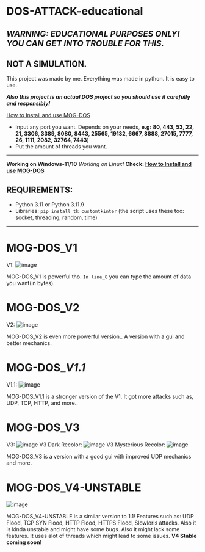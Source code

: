 # DOS-ATTACK-educational

## _WARNING: EDUCATIONAL PURPOSES ONLY! YOU CAN GET INTO TROUBLE FOR THIS._

## NOT A SIMULATION.

This project was made by me. Everything was made in python. It is easy to use.

_**Also this project is an actual DOS project so you should use it carefully and responsibly!**_


[How to Install and use MOG-DOS](https://github.com/MOG-Developing/DOS-ATTACK-educational/blob/main/HowToInstall.md)

- Input any port you want. Depends on your needs, **e.g: 80, 443, 53, 22, 21, 3306, 3389, 8080, 8443, 25565, 19132, 6667, 8888, 27015, 7777, 26, 1111, 2082, 32764, 7443**) 
- Put the amount of threads you want.

---

**Working on Windows-11/10** _Working on Linux!_ **Check: [How to Install and use MOG-DOS](https://github.com/MOG-Developing/DOS-ATTACK-educational/blob/main/HowToInstall.md)**

## REQUIREMENTS:
- Python 3.11 or Python 3.11.9
- Libraries: ``pip install tk customtkinter`` (the script uses these too: socket, threading, random, time)

---

# MOG-DOS_V1

V1: ![image](https://github.com/user-attachments/assets/c97cba96-0175-49bb-99d9-003b8818a502)

MOG-DOS_V1 is powerful tho. ``In line_8`` you can type the amount of data you want(in bytes).

# MOG-DOS_V2

V2: ![image](https://github.com/user-attachments/assets/4d494335-d65d-4e3f-9eca-57d46a5f6973)


MOG-DOS_V2 is even more powerful version.. A version with a gui and better mechanics.

# MOG-DOS_*V1.1*

V1.1: ![image](https://github.com/user-attachments/assets/d2e98c69-77f0-490a-80ae-4fddeb903eee)

MOG-DOS_V1.1 is a stronger version of the V1. It got more attacks such as, UDP, TCP, HTTP, and more..

# MOG-DOS_V3

V3: ![image](https://github.com/user-attachments/assets/ea7eb465-adfa-4bc9-812a-9c31e3d27fa2)
V3 Dark Recolor:  ![image](https://github.com/user-attachments/assets/b1316a36-20aa-4933-a8ad-608b5a9f61e4)
V3 Mysterious Recolor:  ![image](https://github.com/user-attachments/assets/7ddddbb6-f2a4-4329-945c-c75dd90badb2)

MOG-DOS_V3 is a version with a good gui with improved UDP mechanics and more.

# MOG-DOS_V4-UNSTABLE

![image](https://github.com/user-attachments/assets/8f1f77e1-c777-4d7c-9f7e-5a270f4dd947)

MOG-DOS_V4-UNSTABLE is a similar version to 1.1! Features such as: UDP Flood, TCP SYN Flood, HTTP Flood, HTTPS Flood, Slowloris attacks. Also it is kinda unstable and might have some bugs. Also it might lack some features. It uses alot of threads which might lead to some issues.
**V4 Stable coming soon!**
